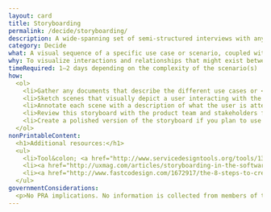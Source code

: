 ```yaml
---
layout: card
title: Storyboarding
permalink: /decide/storyboarding/
description: A wide-spanning set of semi-structured interviews with anyone who has an interest in a project&rsquo;s success, including users.
category: Decide
what: A visual sequence of a specific use case or scenario, coupled with a narrative.
why: To visualize interactions and relationships that might exist between a user and a solution in the context of the user&rsquo;s full experience.
timeRequired: 1–2 days depending on the complexity of the scenario(s)
how:
  <ol>
    <li>Gather any documents that describe the different use cases or <a href="/decide/user-scenarios/">scenarios</a> in which users will interact with your service.</li>
    <li>Sketch scenes that visually depict a user interacting with the service, including as much context as possible. For example&#58; Are they on the move? Where are they? What else is in their environment?</li>
    <li>Annotate each scene with a description of what the user is attempting to do. Describe what general feeling or experience the team wants the user to have.</li>
    <li>Review this storyboard with the product team and stakeholders for feedback. Iterate until the storyboard represents a shared vision of the scenario and progression of scenes.</li>
    <li>Create a polished version of the storyboard if you plan to use it for future work or in other external contexts.</li>
  </ol>
nonPrintableContent:
  <h1>Additional resources:</h1>
  <ul>
    <li>Tool&colon; <a href="http://www.servicedesigntools.org/tools/13">Communication Methods Supporting Design Processes.</a> Service Design Tools.</li>
    <li><a href="http://uxmag.com/articles/storyboarding-in-the-software-design-process">&ldquo;Storyboarding in the Software Design Process.&rdquo;</a> Ambrose Little.</li>
    <li><a href="http://www.fastcodesign.com/1672917/the-8-steps-to-creating-a-great-storyboard">&ldquo;The 8 Steps to Creating a Great Storyboard.&rdquo;</a> Jake Knapp.</li>
  </ul>
governmentConsiderations:
  <p>No PRA implications. No information is collected from members of the public.</p>
---
```

